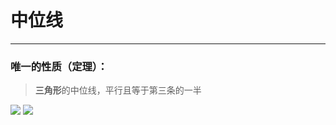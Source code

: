 # 中位线

-----

### 唯一的性质（定理）：

> **三角形**的中位线，平行且等于第三条的一半

![](http://latex.codecogs.com/gif.latex?\\DE//BC) ![](http://latex.codecogs.com/gif.latex?\\DE={1\over2}BC)